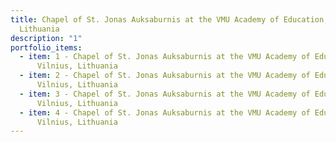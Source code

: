 ```yaml
---
title: Chapel of St. Jonas Auksaburnis at the VMU Academy of Education, Vilnius,
  Lithuania
description: "1"
portfolio_items:
  - item: 1 - Chapel of St. Jonas Auksaburnis at the VMU Academy of Education,
      Vilnius, Lithuania
  - item: 2 - Chapel of St. Jonas Auksaburnis at the VMU Academy of Education,
      Vilnius, Lithuania
  - item: 3 - Chapel of St. Jonas Auksaburnis at the VMU Academy of Education,
      Vilnius, Lithuania
  - item: 4 - Chapel of St. Jonas Auksaburnis at the VMU Academy of Education,
      Vilnius, Lithuania
---
```

